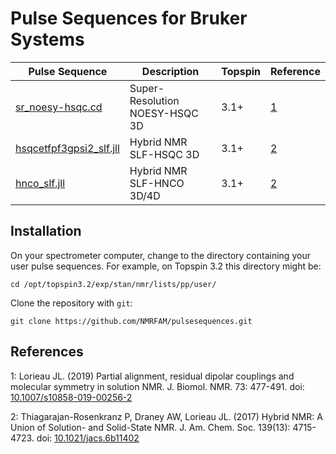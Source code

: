 # Pulse Sequences for Bruker Systems

| Pulse Sequence                                     | Description                                | Topspin |Reference      |
|----------------------------------------------------|--------------------------------------------|---------|---------------|
| [sr_noesy-hsqc.cd](sr_noesy-hsqc.cd)               | Super-Resolution NOESY-HSQC 3D             | 3.1+    | [1](#ref1)    |
| [hsqcetfpf3gpsi2_slf.jll](hsqcetfpf3gpsi2_slf.jll) | Hybrid NMR SLF-HSQC 3D                     | 3.1+    | [2](#ref2)    |
| [hnco_slf.jll](hnco_slf.jll)                       | Hybrid NMR SLF-HNCO 3D/4D                  | 3.1+    | [2]($ref2)    |

## Installation

On your spectrometer computer, change to the directory containing your user pulse sequences. For example,
on Topspin 3.2 this directory might be:

```shell
cd /opt/topspin3.2/exp/stan/nmr/lists/pp/user/
```

Clone the repository with ``git``:

```shell
git clone https://github.com/NMRFAM/pulsesequences.git
```


## References
<a name="ref1">1</a>: Lorieau JL. (2019) Partial alignment, residual dipolar couplings and molecular symmetry in solution NMR. J. Biomol. NMR. 73: 477-491. doi: [10.1007/s10858-019-00256-2](http://doi.org/10.1007/s10858-019-00256-2)

<a name="ref2">2</a>: Thiagarajan-Rosenkranz P, Draney AW, Lorieau JL. (2017) Hybrid NMR: A Union of Solution- and Solid-State NMR. J. Am. Chem. Soc. 139(13): 4715-4723. doi: [10.1021/jacs.6b11402](http://doi.org/10.1021/jacs.6b11402)
